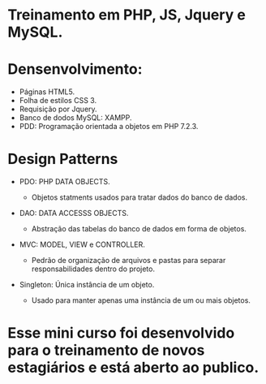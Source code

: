 # Treinamento em PHP, JS, Jquery e MySQL.

# Densenvolvimento:
- Páginas HTML5.
- Folha de estilos CSS 3.
- Requisição por Jquery.
- Banco de dodos MySQL: XAMPP.
- PDD: Programação orientada a objetos em PHP 7.2.3.

# Design Patterns
- PDO: PHP DATA OBJECTS.
  - Objetos statments usados para tratar dados do banco de dados.

- DAO: DATA ACCESSS OBJECTS.
  - Abstração das tabelas do banco de dados em forma de objetos.

- MVC: MODEL, VIEW e CONTROLLER.
  - Pedrão de organização de arquivos e pastas para separar responsabilidades dentro do projeto.

- Singleton: Única instância de um objeto.
  - Usado para manter apenas uma instância de um ou mais objetos.

# Esse mini curso foi desenvolvido para o treinamento de novos estagiários e está aberto ao publico.
